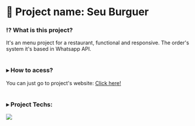 # 📁 Project name: Seu Burguer

### ⁉ What is this project?
It's an menu project for a restaurant, functional and responsive. The order's system it's based in Whatsapp API.
<br>
<br>
### ▸ How to acess?
You can just go to project's website: <a href="https://seu-burguer.vercel.app/">Click here!</a>
<br>
<br>
### ▸ Project Techs:
<a href="https://skillicons.dev">
  <img src="https://skillicons.dev/icons?i=js,html,css" />
</a>
